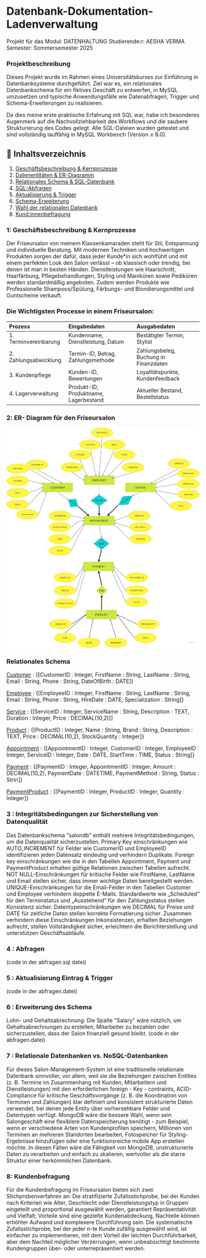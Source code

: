 # Datenbank-Dokumentation-Ladenverwaltung
Projekt für das Modul: DATENHALTUNG
Studierende:r: AESHA VERMA
Semester: Sommersemester 2025
### Projektbeschreibung
Dieses Projekt wurde im Rahmen eines Universitätskurses zur Einführung in Datenbanksysteme durchgeführt. Ziel war es, ein relationales Datenbankschema für ein fiktives Geschäft zu entwerfen, in MySQL umzusetzen und typische Anwendungsfälle wie Datenabfragen, Trigger und Schema-Erweiterungen zu realisieren.

Da dies meine erste praktische Erfahrung mit SQL war, habe ich besonderes Augenmerk auf die Nachvollziehbarkeit des Workflows und die saubere Strukturierung des Codes gelegt. Alle SQL-Dateien wurden getestet und sind vollständig lauffähig in MySQL Workbench (Version ≥ 8.0).

## 📖 Inhaltsverzeichnis

1. [Geschäftsbeschreibung & Kernprozesse](#1-geschäftsbeschreibung--kernprozesse)  
2. [Datenentitäten & ER-Diagramm](#2-datenentitäten--er-diagramm)  
3. [Relationales Schema & SQL-Datenbank](#3-relationales-schema--sql-datenbank)  
4. [SQL-Abfragen](#4-sql-abfragen)  
5. [Aktualisierung & Trigger](#5-aktualisierung--trigger)  
6. [Schema-Erweiterung](#6-schema-erweiterung)  
7. [Wahl der relationalen Datenbank](#7-wahl-der-relationalen-datenbank)  
8. [Kund:innenbefragung](#8-kundinnenbefragung)


###  1: Geschäftsbeschreibung & Kernprozesse
Der Friseursalon von meinem Klassenkamaraden steht für Stil, Entspannung und individuelle Beratung. Mit modernen Techniken und hochwertigen Produkten sorgen der dafür, dass jeder Kunde*in sich wohlfühlt und mit einem perfekten Look den Salon verlässt – ob klassisch oder trendig, bei denen ist man in besten Händen. Dienstleistungen wie Haarschnitt, Haarfärbung, Pflegebehandlungen, Styling und Maniküren sowie Pediküren werden standardmäßig angeboten. Zudem werden Produkte wie Professionelle Shampoos/Spülung, Färbungs- und Blondierungsmittel und Guntscheine verkauft. 
### Die Wichtigsten Processe in einem Friseursalon:
 | Prozess      | Eingabedaten | Ausgabedaten|
 |:------------------|:----------|:---------|
 |1. Terminvereinbarung|Kundenname, Dienstleistung, Datum|Bestätigter Termin, Stylist
 |2. Zahlungsabwicklung|Termin-ID, Betrag, Zahlungsmethode|Zahlungsbeleg, Buchung in Finanzdaten
 |3. Kundenpflege|Kunden-ID, Bewertungen|Loyalitätspunkte, Kundenfeedback
 |4. Lagerverwaltung|Produkt-ID, Produktname, Lagerbestand|Aktueller Bestand, Bestellstatus

###  2: ER- Diagram für den Friseursalon
 ![ER Diagram salon](image.png)

 ### Relationales Schema
 <u>Customer</u> : {[CustomerID : Integer, FirstName : String, LastName : String, Email : String, Phone : String, DateOfBirth : DATE]}

<u>Employee</u> : {[EmployeeID : Integer, FirstName : String, LastName : String, Email : String, Phone : String, HireDate : DATE, Specialization : String]}

<u>Service</u> : {[ServiceID : Integer, ServiceName : String, Description : TEXT, Duration : Integer, Price : DECIMAL(10,2)]}

<u>Product</u> : {[ProductID : Integer, Name : String, Brand : String, Description : TEXT, Price : DECIMAL(10,2), StockQuantity : Integer]}

<u>Appointment</u> : {[AppointmentID : Integer, CustomerID : Integer, EmployeeID : Integer, ServiceID : Integer, Date : DATE, StartTime : TIME, Status : String]}

<u>Payment</u> : {[PaymentID : Integer, AppointmentID : Integer, Amount : DECIMAL(10,2), PaymentDate : DATETIME, PaymentMethod : String, Status : Strin]}

<u>PaymentProduct</u> : {[PaymentID : Integer, ProductID : Integer, Quantity : Integer]}


### 3 :  Integritätsbedingungen zur Sicherstellung von Datenqualität
Das Datenbankschema "salondb" enthält mehrere Integritätsbedingungen, um die Datenqualität sicherzustellen. Primary Key einschränkungen wie AUTO_INCREMENT für Felder wie CustomerID und EmployeeID identifizieren jeden Datensatz eindeutig und verhindern Duplikate. Foreign key einschränkungen wie die in den Tabellen Appointment, Payment und PaymentProduct erhalten gültige Relationen zwischen Tabellen aufrecht. NOT NULL-Einschränkungen für kritische Felder wie FirstName, LastName und Email stellen sicher, dass immer wichtige Daten bereitgestellt werden. UNIQUE-Einschränkungen für die Email-Felder in den Tabellen Customer und Employee verhindern doppelte E-Mails. Standardwerte wie „Scheduled“ für den Terminstatus und „Ausstehend“ für den Zahlungsstatus stellen Konsistenz sicher. Datentypeinschränkungen wie DECIMAL für Preise und DATE für zeitliche Daten stellen korrekte Formatierung sicher. Zusammen verhindern diese Einschränkungen Inkonsistenzen, erhalten Beziehungen aufrecht, stellen Vollständigkeit sicher, erleichtern die Berichterstellung und unterstützen Geschäftsabläufe.

###  4 : Abfragen
(code in der abfragen.sql datei)
###  5 : Aktualisierung Eintrag & Trigger
(code in der abfragen.datei)

###  6 :  Erweiterung des Schema
Lohn- und Gehaltsabrechnung: Die Spalte "Salary" wäre nützlich, um Gehaltsabrechnungen zu erstellen, Mitarbeiter zu bezahlen oder sicherzustellen, dass der Salon finanziell gesund bleibt.
(code in der abfragen.datei)
###  7 : Relationale Datenbanken vs. NoSQL-Datenbanken
Für dieses Salon-Management-System ist eine traditionelle relationale Datenbank sinnvoller, vor allem, weil sie die Beziehungen zwischen Entities (z. B. Termine im Zusammenhang mit Kunden, Mitarbeitern und Dienstleistungen) mit den erforderlichen foreign - Key - contraints, ACID-Compliance für kritische Geschäftsvorgänge (z. B. die Koordination von Terminen und Zahlungen) klar definiert und konsistent strukturierte Daten verwendet, bei denen jede Entity über vorhersehbare Felder und Datentypen verfügt. MongoDB wäre die bessere Wahl, wenn sein Salongeschäft eine flexiblere Datenspeicherung benötigt - zum Beispiel, wenn er verschiedene Arten von Kundenprofilen speichern, Millionen von Terminen an mehreren Standorten bearbeiten, Fotospeicher für Styling-Ergebnisse hinzufügen oder eine funktionsreiche mobile App erstellen möchte. In diesen Fällen wäre die Fähigkeit von MongoDB, unstrukturierte Daten zu verarbeiten und einfach zu skalieren, wertvoller als die starre Struktur einer herkömmlichen Datenbank.

###  8: Kundenbefragung
Für die Kundenbefragung im Friseursalon bieten sich zwei Stichprobenverfahren an: Die stratifizierte Zufallsstichprobe, bei der Kunden nach Kriterien wie Alter, Geschlecht oder Dienstleistungstyp in Gruppen eingeteilt und proportional ausgewählt werden, garantiert Repräsentativität und Vielfalt; Vorteile sind eine gezielte Kundenabdeckung, Nachteile können erhöhter Aufwand und komplexere Durchführung sein. Die systematische Zufallsstichprobe, bei der jeder n-te Kunde zufällig ausgewählt wird, ist einfacher zu implementieren, mit dem Vorteil der leichten Durchführbarkeit, aber dem Nachteil möglicher Verzerrungen, wenn unbeabsichtigt bestimmte Kundengruppen über- oder unterrepräsentiert werden.
